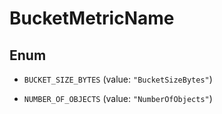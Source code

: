 

# BucketMetricName

## Enum


* `BUCKET_SIZE_BYTES` (value: `"BucketSizeBytes"`)

* `NUMBER_OF_OBJECTS` (value: `"NumberOfObjects"`)



